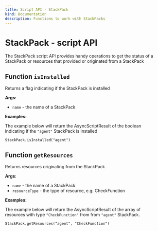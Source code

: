 ```yaml
---
title: Script API - StackPack
kind: Documentation
description: Functions to work with StackPacks
---
```


# StackPack - script API

The StackPack script API provides handy operations to get the status of a StackPack or resources that provided or originated from a StackPack

## Function `isInstalled`

Returns a flag indicating if the StackPack is installed

**Args:**

* `name` - the name of a StackPack

**Examples:**

The example below will return the AsyncScriptResult of the boolean indicating if the `"agent"` StackPack is installed

```text
StackPack.isInstalled("agent")
```

## Function `getResources`

Returns resources originating from the StackPack

**Args:**

* `name` - the name of a StackPack
* `resourceType` - the type of resource, e.g. CheckFunction

**Examples:**

The example below will return the AsyncScriptResult of the array of resources with type `"CheckFunction"` from from `"agent"` StackPack.

```text
StackPack.getResources("agent", "CheckFunction")
```
